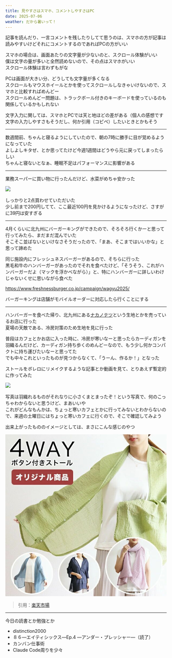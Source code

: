 ```yaml
---
title: 見やすさはスマホ、コメントしやすさはPC
date: 2025-07-06
weather: だから暑いって！
---
```

記事を読んだり、一言コメントを残したりしてて思うのは、スマホの方が記事は読みやすいけどそれにコメントするのであればPCの方がいい

スマホの場合は、画面あたりの文字量が少ないのと、スクロール体験がいい  
僕は文字の量が多いと全然読めないので、その点はスマホがいい  
スクロール体験は言わずもがな

PCは画面が大きい分、どうしても文字量が多くなる  
スクロールもマウスホイールとかを使ってスクロールしなきゃいけないので、スマホと比較すればめんどー  
スクロールめんどー問題は、トラックボール付きのキーボードを使っているのも関係しているかもしれない

文字入力に関しては、スマホとPCでは天と地ほどの差がある（個人の感想です  
文字の入力しやすさもそうだし、何か引用（コピペ）したいときとかもそう

---

数週間前、ちゃんと寝るようにしていたので、朝の7時に勝手に目が覚めるようになっていた  
よしよしキタぜ、とか思ってたけど今週1週間はどうやら元に戻ってしまったらしい  
ちゃんと寝ないとなぁ、睡眠不足はパフォーマンスに影響がある

---

業務スーパーに買い物に行ったんだけど、水菜がめちゃ安かった

![](https://images.kechiiiiin.com/diary/20250921154205.jpeg)

しっかりと2点買わせていただいた  
少し前まで200円してて、ここ最近100円を見かけるようになったけど、さすがに39円は安すぎる

---

4月くらいに北九州にバーガーキングができたので、そろそろ行くかーと思って行ってみたら、まだまだ混んでいた  
そこそこ並ばないといけなさそうだったので、「まあ、そこまではいいかな」と思って諦めた

同じ施設内にフレッシュネスバーガーがあるので、そちらに行った  
黒毛和牛のハンバーガーがあったのでそれを食べたけど、「そうそう、これがハンバーガーだよ（マックを浮かべながら）」と、特にハンバーガーに詳しいわけじゃないくせに思いながら食べた

https://www.freshnessburger.co.jp/campaign/wagyu2025/

バーガーキングは店舗がモバイルオーダーに対応したら行くことにする

---

ハンバーガーを食べた帰り、北九州にある[ナカノテツ](https://www.hobbyya.com/)という生地とかを売っているお店に行った  
夏場の天敵である、冷房対策のため生地を見に行った

普段はカフェとかお店に入った時に、冷房が寒いなーと思ったらカーディガンを羽織るんだけど、カーディガン持ち歩くのめんどーなので、もう少し何かコンパクトに持ち運びたいなーと思ってた  
でも中々これといったものが見つからなくて、「うーん、作るか！」となった

ストールをボレロにリメイクするような記事とか動画を見て、とりあえず暫定的に作ってみた

![](https://images.kechiiiiin.com/diary/20250921154217.jpeg)

写真は羽織れるものがそれなりに小さくまとまったぞ！という写真で、何のこっちゃわからないと思うけど、まあいいや  
これがどんなもんかは、ちょっと寒いカフェとかに行ってみないとわからないので、来週の土曜日にはちょっと寒いカフェに行くので、そこで確認してみよう

出来上がったもののイメージとしては、まさにこんな感じのやつ

![Image](../../assets/diary-20250707000811.jpg)
> 引用：[楽天市場](https://item.rakuten.co.jp/tokionlineshopping/10024105/)


---

今日の読書とか勉強とか
- distinction2000
- ８６―エイティシックス―Ep.4 ―アンダー・プレッシャー―（読了）
- カンバン仕事術
- Claude Code周りを少々
